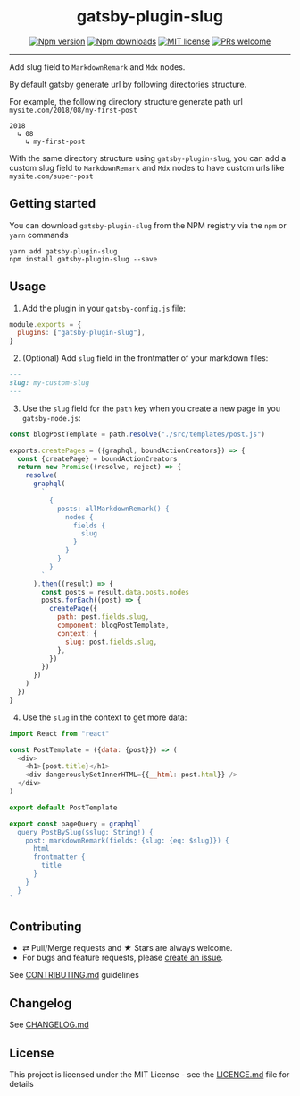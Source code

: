 <div align="center">
  <h1>gatsby-plugin-slug</h1>

[![Npm version][badge-npm]][npm]
[![Npm downloads][badge-npm-dl]][npm]
[![MIT license][badge-licence]](./LICENCE.md)
[![PRs welcome][badge-prs-welcome]](#contributing)

</div>

---

Add slug field to `MarkdownRemark` and `Mdx` nodes.

By default gatsby generate url by following directories structure.

For example, the following directory structure generate path url `mysite.com/2018/08/my-first-post`

```
2018
  ↳ 08
    ↳ my-first-post
```

With the same directory structure using `gatsby-plugin-slug`, you can add a custom slug field to `MarkdownRemark` and `Mdx` nodes to have custom urls like `mysite.com/super-post`

## Getting started

You can download `gatsby-plugin-slug` from the NPM registry via the
`npm` or `yarn` commands

```shell
yarn add gatsby-plugin-slug
npm install gatsby-plugin-slug --save
```

## Usage

1. Add the plugin in your `gatsby-config.js` file:

```js
module.exports = {
  plugins: ["gatsby-plugin-slug"],
}
```

2. (Optional) Add `slug` field in the frontmatter of your markdown files:

```md
---
slug: my-custom-slug
---
```

3. Use the `slug` field for the `path` key when you create a new page in you `gatsby-node.js`:

```js
const blogPostTemplate = path.resolve("./src/templates/post.js")

exports.createPages = ({graphql, boundActionCreators}) => {
  const {createPage} = boundActionCreators
  return new Promise((resolve, reject) => {
    resolve(
      graphql(
        `
          {
            posts: allMarkdownRemark() {
              nodes {
                fields {
                  slug
                }
              }
            }
          }
        `
      ).then((result) => {
        const posts = result.data.posts.nodes
        posts.forEach((post) => {
          createPage({
            path: post.fields.slug,
            component: blogPostTemplate,
            context: {
              slug: post.fields.slug,
            },
          })
        })
      })
    )
  })
}
```

4. Use the `slug` in the context to get more data:

```js
import React from "react"

const PostTemplate = ({data: {post}}) => (
  <div>
    <h1>{post.title}</h1>
    <div dangerouslySetInnerHTML={{__html: post.html}} />
  </div>
)

export default PostTemplate

export const pageQuery = graphql`
  query PostBySlug($slug: String!) {
    post: markdownRemark(fields: {slug: {eq: $slug}}) {
      html
      frontmatter {
        title
      }
    }
  }
`
```

## Contributing

- ⇄ Pull/Merge requests and ★ Stars are always welcome.
- For bugs and feature requests, please [create an issue][github-issue].

See [CONTRIBUTING.md](./CONTRIBUTING.md) guidelines

## Changelog

See [CHANGELOG.md](./CHANGELOG.md)

## License

This project is licensed under the MIT License - see the
[LICENCE.md](./LICENCE.md) file for details

[badge-npm]: https://img.shields.io/npm/v/gatsby-plugin-slug.svg?style=flat-square
[badge-npm-dl]: https://img.shields.io/npm/dt/gatsby-plugin-slug.svg?style=flat-square
[badge-licence]: https://img.shields.io/badge/license-MIT-blue.svg?style=flat-square
[badge-prs-welcome]: https://img.shields.io/badge/PRs-welcome-brightgreen.svg?style=flat-square
[npm]: https://www.npmjs.org/package/gatsby-plugin-slug
[github-issue]: https://github.com/xuopled/gatsby-plugin-slug/issues/new
